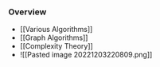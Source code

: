 ### Overview
+ [[Various Algorithms]]
+ [[Graph Algorithms]]
+ [[Complexity Theory]]
+ ![[Pasted image 20221203220809.png]]
